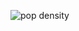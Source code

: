 ![pop density](https://user-images.githubusercontent.com/106516900/171602528-7cdf7d4a-065d-4348-bf17-d2be22b4e767.jpg)

